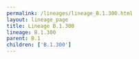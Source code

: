 ```yaml
---
permalink: /lineages/lineage_B.1.300.html
layout: lineage_page
title: Lineage B.1.300
lineage: B.1.300
parent: B.1
children: ['B.1.300']
---
```

